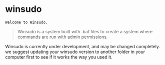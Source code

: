 # winsudo

`Welcome to Winsudo.`
> Winsudo is a system built with .bat files to create a system where commands are run with admin permissions.


Winsudo is currently under development, and may be changed completely. we suggest updating your winsudo version to another folder in your computer first to see if it works the way you used it.
